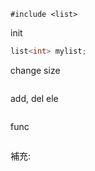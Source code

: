`#include <list>`

init
```c++
list<int> mylist;
```

change size
```c++

```

add, del ele
```c++

```

func
```c++

```

補充:
```c++

```